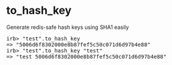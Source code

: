
# to_hash_key

Generate redis-safe hash keys using SHA1 easily

<pre>
irb> "test".to_hash_key
=> "5006d6f8302000e8b87fef5c50c071d6d97b4e88"
irb> "test".to_hash_key "test"
=> "test_5006d6f8302000e8b87fef5c50c071d6d97b4e88"
</pre>

